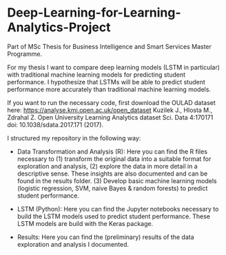 # Deep-Learning-for-Learning-Analytics-Project

Part of MSc Thesis for Business Intelligence and Smart Services Master Programme.

For my thesis I want to compare deep learning models (LSTM in particular) with traditional machine learning models for predicting student performance. I hypothesize that LSTMs will be able to predict student performance more accurately than traditional machine learning models.

If you want to run the necessary code, first download the OULAD dataset here: https://analyse.kmi.open.ac.uk/open_dataset Kuzilek J., Hlosta M., Zdrahal Z. Open University Learning Analytics dataset Sci. Data 4:170171 doi: 10.1038/sdata.2017.171 (2017).

I structured my repository in the following way:

- Data Transformation and Analysis (R): Here you can find the R files necessary to (1) transform the original data into a suitable format for exploration and analysis, (2) explore the data in more detail in a descriptive sense. These insights are also documented and can be found in the results folder. (3) Develop basic machine learning models (logistic regression, SVM, naive Bayes & random forests) to predict student performance.

- LSTM (Python): Here you can find the Jupyter notebooks necessary to build the LSTM models used to predict student performance. These LSTM models are build with the Keras package.

- Results: Here you can find the (preliminary) results of the data exploration and analysis I documented.

